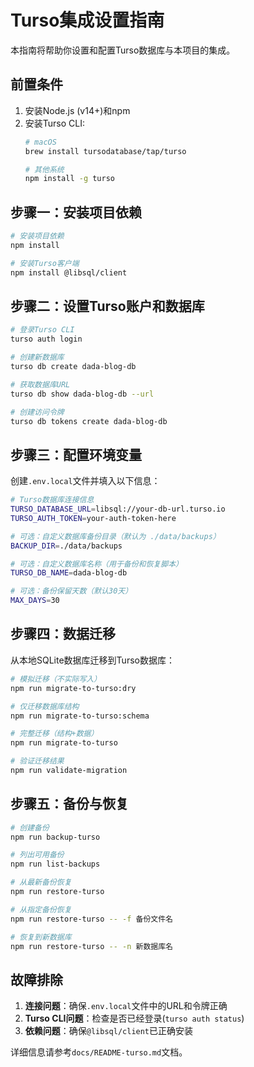 # Turso集成设置指南

本指南将帮助你设置和配置Turso数据库与本项目的集成。

## 前置条件

1. 安装Node.js (v14+)和npm
2. 安装Turso CLI:
   ```bash
   # macOS
   brew install tursodatabase/tap/turso
   
   # 其他系统
   npm install -g turso
   ```

## 步骤一：安装项目依赖

```bash
# 安装项目依赖
npm install

# 安装Turso客户端
npm install @libsql/client
```

## 步骤二：设置Turso账户和数据库

```bash
# 登录Turso CLI
turso auth login

# 创建新数据库
turso db create dada-blog-db

# 获取数据库URL
turso db show dada-blog-db --url

# 创建访问令牌
turso db tokens create dada-blog-db
```

## 步骤三：配置环境变量

创建`.env.local`文件并填入以下信息：

```bash
# Turso数据库连接信息
TURSO_DATABASE_URL=libsql://your-db-url.turso.io
TURSO_AUTH_TOKEN=your-auth-token-here

# 可选：自定义数据库备份目录（默认为 ./data/backups）
BACKUP_DIR=./data/backups

# 可选：自定义数据库名称（用于备份和恢复脚本）
TURSO_DB_NAME=dada-blog-db

# 可选：备份保留天数（默认30天）
MAX_DAYS=30
```

## 步骤四：数据迁移

从本地SQLite数据库迁移到Turso数据库：

```bash
# 模拟迁移（不实际写入）
npm run migrate-to-turso:dry

# 仅迁移数据库结构
npm run migrate-to-turso:schema

# 完整迁移（结构+数据）
npm run migrate-to-turso

# 验证迁移结果
npm run validate-migration
```

## 步骤五：备份与恢复

```bash
# 创建备份
npm run backup-turso

# 列出可用备份
npm run list-backups

# 从最新备份恢复
npm run restore-turso

# 从指定备份恢复
npm run restore-turso -- -f 备份文件名

# 恢复到新数据库
npm run restore-turso -- -n 新数据库名
```

## 故障排除

1. **连接问题**：确保`.env.local`文件中的URL和令牌正确
2. **Turso CLI问题**：检查是否已经登录(`turso auth status`)
3. **依赖问题**：确保`@libsql/client`已正确安装

详细信息请参考`docs/README-turso.md`文档。 